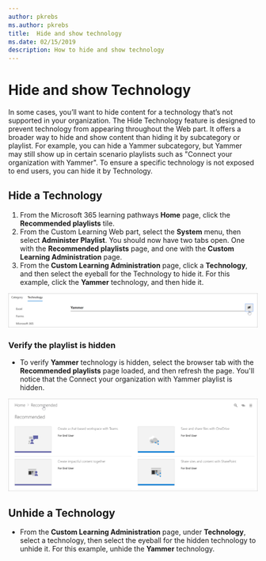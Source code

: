 ```yaml
---
author: pkrebs
ms.author: pkrebs
title:  Hide and show technology
ms.date: 02/15/2019
description: How to hide and show technology
---
```


# Hide and show Technology

In some cases, you’ll want to hide content for a technology that’s not supported in your organization. The Hide Technology feature is designed to prevent technology from appearing throughout the Web part. It offers a broader way to hide and show content than hiding it by subcategory or playlist. For example, you can hide a Yammer subcategory, but Yammer may still show up in certain scenario playlists such as "Connect your organization with Yammer". To ensure a specific technology is not exposed to end users, you can hide it by Technology. 

## Hide a Technology

1. From the Microsoft 365 learning pathways **Home** page, click the **Recommended playlists** tile.
2. From the Custom Learning Web part, select the **System** menu, then select **Administer Playlist**. You should now have two tabs open. One with the **Recommended playlists** page, and one with the **Custom Learning Administration** page. 
3. From the **Custom Learning Administration** page, click a **Technology**, and then select the eyeball for the Technology to hide it. For this example, click the **Yammer** technology, and then hide it.  

![cg-hidetech.png](media/cg-hidetech.png)

### Verify the playlist is hidden
- To verify **Yammer** technology is hidden, select the browser tab with the **Recommended playlists** page loaded, and then refresh the page. You'll notice that the Connect your organization with Yammer playlist is hidden. 

![cg-hidetechrefresh.png](media/cg-hidetechrefresh.png)

## Unhide a Technology

- From the **Custom Learning Administration** page, under **Technology**, select a technology, then select the eyeball for the hidden technology to unhide it. For this example, unhide the **Yammer** technology. 